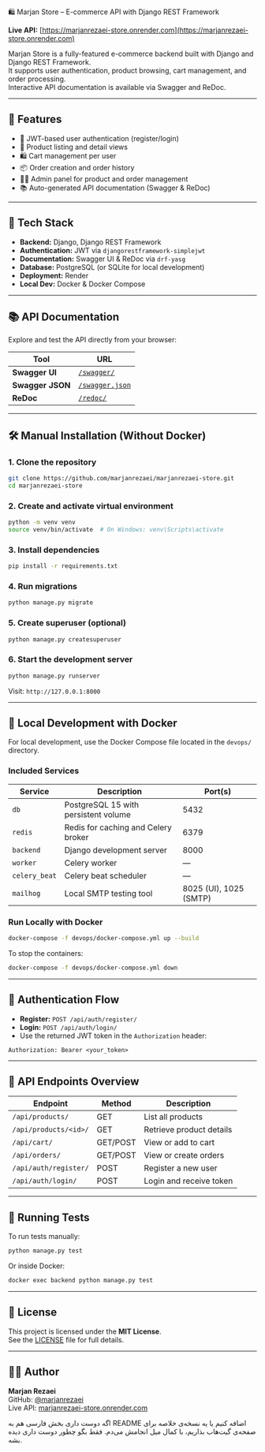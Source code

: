 🛍️ Marjan Store – E-commerce API with Django REST Framework

**Live API:** [https://marjanrezaei-store.onrender.com](https://marjanrezaei-store.onrender.com)

Marjan Store is a fully-featured e-commerce backend built with Django and Django REST Framework.  
It supports user authentication, product browsing, cart management, and order processing.  
Interactive API documentation is available via Swagger and ReDoc.

---

## 🚀 Features

- 🔐 JWT-based user authentication (register/login)
- 🛒 Product listing and detail views
- 🛍️ Cart management per user
- 📦 Order creation and order history
- 🧑‍💼 Admin panel for product and order management
- 📚 Auto-generated API documentation (Swagger & ReDoc)

---

## 🧰 Tech Stack

- **Backend:** Django, Django REST Framework  
- **Authentication:** JWT via `djangorestframework-simplejwt`  
- **Documentation:** Swagger UI & ReDoc via `drf-yasg`  
- **Database:** PostgreSQL (or SQLite for local development)  
- **Deployment:** Render  
- **Local Dev:** Docker & Docker Compose

---

## 📚 API Documentation

Explore and test the API directly from your browser:

| Tool           | URL                                                                 |
|----------------|----------------------------------------------------------------------|
| **Swagger UI** | [`/swagger/`](https://marjanrezaei-store.onrender.com/swagger/)     |
| **Swagger JSON** | [`/swagger.json`](https://marjanrezaei-store.onrender.com/swagger.json) |
| **ReDoc**      | [`/redoc/`](https://marjanrezaei-store.onrender.com/redoc/)         |

---

## 🛠️ Manual Installation (Without Docker)

### 1. Clone the repository
```bash
git clone https://github.com/marjanrezaei/marjanrezaei-store.git
cd marjanrezaei-store
```

### 2. Create and activate virtual environment
```bash
python -m venv venv
source venv/bin/activate  # On Windows: venv\Scripts\activate
```

### 3. Install dependencies
```bash
pip install -r requirements.txt
```

### 4. Run migrations
```bash
python manage.py migrate
```

### 5. Create superuser (optional)
```bash
python manage.py createsuperuser
```

### 6. Start the development server
```bash
python manage.py runserver
```

Visit: `http://127.0.0.1:8000`

---

## 🐳 Local Development with Docker

For local development, use the Docker Compose file located in the `devops/` directory.

### Included Services

| Service       | Description                          | Port(s)     |
|---------------|--------------------------------------|-------------|
| `db`          | PostgreSQL 15 with persistent volume | 5432        |
| `redis`       | Redis for caching and Celery broker  | 6379        |
| `backend`     | Django development server            | 8000        |
| `worker`      | Celery worker                        | —           |
| `celery_beat` | Celery beat scheduler                | —           |
| `mailhog`     | Local SMTP testing tool              | 8025 (UI), 1025 (SMTP) |

### Run Locally with Docker

```bash
docker-compose -f devops/docker-compose.yml up --build
```

To stop the containers:

```bash
docker-compose -f devops/docker-compose.yml down
```

---

## 🔐 Authentication Flow

- **Register:** `POST /api/auth/register/`  
- **Login:** `POST /api/auth/login/`  
- Use the returned JWT token in the `Authorization` header:

```http
Authorization: Bearer <your_token>
```

---

## 📡 API Endpoints Overview

| Endpoint                  | Method     | Description             |
|---------------------------|------------|-------------------------|
| `/api/products/`          | GET        | List all products       |
| `/api/products/<id>/`     | GET        | Retrieve product details|
| `/api/cart/`              | GET/POST   | View or add to cart     |
| `/api/orders/`            | GET/POST   | View or create orders   |
| `/api/auth/register/`     | POST       | Register a new user     |
| `/api/auth/login/`        | POST       | Login and receive token |

---

## 🧪 Running Tests

To run tests manually:

```bash
python manage.py test
```

Or inside Docker:

```bash
docker exec backend python manage.py test
```

---

## 📄 License

This project is licensed under the **MIT License**.  
See the [LICENSE](LICENSE) file for full details.

---

## 👩‍💻 Author

**Marjan Rezaei**  
GitHub: [@marjanrezaei](https://github.com/marjanrezaei)  
Live API: [marjanrezaei-store.onrender.com](https://marjanrezaei-store.onrender.com)

اگه دوست داری بخش فارسی هم به README اضافه کنیم یا یه نسخه‌ی خلاصه برای صفحه‌ی گیت‌هاب بذاریم، با کمال میل انجامش می‌دم. فقط بگو چطور دوست داری دیده بشه.
